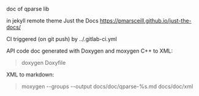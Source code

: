 doc of qparse lib

in jekyll remote theme Just the Docs
https://pmarsceill.github.io/just-the-docs/

CI triggered (on git push) by ../.gitlab-ci.yml


API code doc generated with Doxygen and moxygen
C++ to XML: 
> doxygen Doxyfile

XML to markdown:
> moxygen --groups --output docs/doc/qparse-%s.md docs/doc/xml
